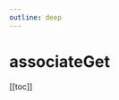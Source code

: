 ```yaml
---
outline: deep
---
```


<script setup>
import Badge from '../components/Badge.vue'
import BlockQuote from '../components/BlockQuote.vue'
</script>

# associateGet

[[toc]]
